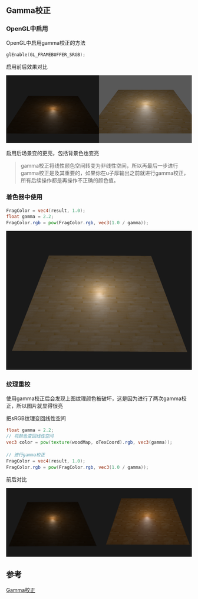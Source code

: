 ## Gamma校正



### OpenGL中启用

OpenGL中启用gamma校正的方法

```c++
glEnable(GL_FRAMEBUFFER_SRGB);
```

启用前后效果对比

![image-20211123151615760](images/image-20211123151615760.png)

启用后场景变的更亮，包括背景色也变亮

> gamma校正将线性颜色空间转变为非线性空间，所以再最后一步进行gamma校正是及其重要的，如果你在u子厚输出之前就进行gamma校正，所有后续操作都是再操作不正确的颜色值。

### 着色器中使用

```glsl
FragColor = vec4(result, 1.0);
float gamma = 2.2;
FragColor.rgb = pow(FragColor.rgb, vec3(1.0 / gamma));
```

![image-20211123152221823](images/image-20211123152221823.png)

### 纹理重校

使用gamma校正后会发现上图纹理颜色被破坏，这是因为进行了两次gamma校正，所以图片就显得很亮

把sRGB纹理变回线性空间

```glsl
float gamma = 2.2;
// 将颜色变回线性空间
vec3 color = pow(texture(woodMap, oTexCoord).rgb, vec3(gamma));

// 进行gamma校正
FragColor = vec4(result, 1.0);
FragColor.rgb = pow(FragColor.rgb, vec3(1.0 / gamma));
```

前后对比

![image-20211123153451011](images/image-20211123153451011.png)

## 参考

[Gamma校正](https://learnopengl-cn.github.io/05%20Advanced%20Lighting/02%20Gamma%20Correction)
